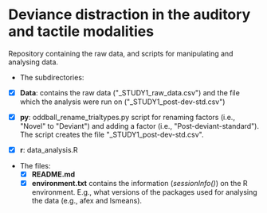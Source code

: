 # Deviance distraction in the auditory and tactile modalities

Repository containing the raw data, and scripts for manipulating and analysing data. 

-  The subdirectories:

  - [x] **Data**: contains the raw data ("_STUDY1_raw_data.csv") and the file which the analysis were run on ("_STUDY1_post-dev-std.csv")

  - [x] **py**: oddball_rename_trialtypes.py script for renaming factors (i.e., "Novel" to "Deviant") and adding a factor (i.e.,        "Post-deviant-standard"). The script creates the file "_STUDY1_post-dev-std.csv".
  - [x] **r**: data_analysis.R
  
- The files:
  - [x] **README.md** 
  - [x] **environment.txt** contains the information (*sessionInfo()*) on the R environment. E.g., what versions of the packages used for analysing the data (e.g., afex and lsmeans).
